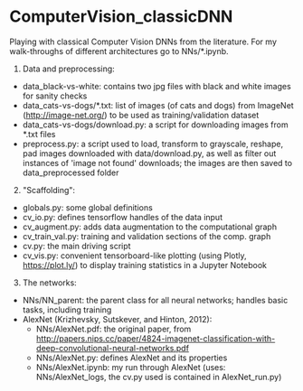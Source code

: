 # ComputerVision_classicDNN
Playing with classical Computer Vision DNNs from the literature. For my walk-throughs of different architectures go to NNs/*.ipynb.

1) Data and preprocessing:
 - data_black-vs-white: contains two jpg files with black and white images for sanity checks
 - data_cats-vs-dogs/*.txt: list of images (of cats and dogs) from ImageNet (http://image-net.org/) to be used as training/validation dataset
 - data_cats-vs-dogs/download.py: a script for downloading images from *.txt files
 - preprocess.py: a script used to load, transform to grayscale, reshape, pad images downloaded with data/download.py, as well as filter out instances of 'image not found' downloads; the images are then saved to data_preprocessed folder

2) "Scaffolding":
 - globals.py: some global definitions
 - cv_io.py: defines tensorflow handles of the data input
 - cv_augment.py: adds data augmentation to the computational graph
 - cv_train_val.py: training and validation sections of the comp. graph
 - cv.py: the main driving script
 - cv_vis.py: convenient tensorboard-like plotting (using Plotly, https://plot.ly/) to display training statistics in a Jupyter Notebook
 
3) The networks:
 - NNs/NN_parent: the parent class for all neural networks; handles basic tasks, including training
 - AlexNet (Krizhevsky, Sutskever, and Hinton, 2012):
   - NNs/AlexNet.pdf: the original paper, from http://papers.nips.cc/paper/4824-imagenet-classification-with-deep-convolutional-neural-networks.pdf
   - NNs/AlexNet.py: defines AlexNet and its properties
   - NNs/AlexNet.ipynb: my run through AlexNet (uses: NNs/AlexNet_logs, the cv.py used is contained in AlexNet_run.py)
